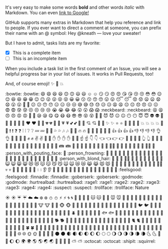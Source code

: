 It's very easy to make some words **bold** and other words *italic* with Markdown. You can even [link to Google!](http://google.com)

GitHub supports many extras in Markdown that help you reference and link to people. If you ever want to direct a comment at someone, you can prefix their name with an @ symbol: Hey @kneath — love your sweater!

But I have to admit, tasks lists are my favorite:

- [x] This is a complete item
- [ ] This is an incomplete item

When you include a task list in the first comment of an Issue, you will see a helpful progress bar in your list of issues. It works in Pull Requests, too!

And, of course emoji! :sparkles: :camel: :boom:

:bowtie: :bowtie:	😄 :smile:	😆 :laughing:
😊 :blush:	😃 :smiley:	☺️ :relaxed:
😏 :smirk:	😍 :heart_eyes:	😘 :kissing_heart:
😚 :kissing_closed_eyes:	😳 :flushed:	😌 :relieved:
😆 :satisfied:	😁 :grin:	😉 :wink:
😜 :stuck_out_tongue_winking_eye:	😝 :stuck_out_tongue_closed_eyes:	😀 :grinning:
😗 :kissing:	😙 :kissing_smiling_eyes:	😛 :stuck_out_tongue:
😴 :sleeping:	😟 :worried:	😦 :frowning:
😧 :anguished:	😮 :open_mouth:	😬 :grimacing:
😕 :confused:	😯 :hushed:	😑 :expressionless:
😒 :unamused:	😅 :sweat_smile:	😓 :sweat:
😥 :disappointed_relieved:	😩 :weary:	😔 :pensive:
😞 :disappointed:	😖 :confounded:	😨 :fearful:
😰 :cold_sweat:	😣 :persevere:	😢 :cry:
😭 :sob:	😂 :joy:	😲 :astonished:
😱 :scream:	:neckbeard: :neckbeard:	😫 :tired_face:
😠 :angry:	😡 :rage:	😤 :triumph:
😪 :sleepy:	😋 :yum:	😷 :mask:
😎 :sunglasses:	😵 :dizzy_face:	👿 :imp:
😈 :smiling_imp:	😐 :neutral_face:	😶 :no_mouth:
😇 :innocent:	👽 :alien:	💛 :yellow_heart:
💙 :blue_heart:	💜 :purple_heart:	❤️ :heart:
💚 :green_heart:	💔 :broken_heart:	💓 :heartbeat:
💗 :heartpulse:	💕 :two_hearts:	💞 :revolving_hearts:
💘 :cupid:	💖 :sparkling_heart:	✨ :sparkles:
⭐️ :star:	🌟 :star2:	💫 :dizzy:
💥 :boom:	💥 :collision:	💢 :anger:
❗️ :exclamation:	❓ :question:	❕ :grey_exclamation:
❔ :grey_question:	💤 :zzz:	💨 :dash:
💦 :sweat_drops:	🎶 :notes:	🎵 :musical_note:
🔥 :fire:	💩 :hankey:	💩 :poop:
💩 :shit:	👍 :+1:	👍 :thumbsup:
👎 :-1:	👎 :thumbsdown:	👌 :ok_hand:
👊 :punch:	👊 :facepunch:	✊ :fist:
✌️ :v:	👋 :wave:	✋ :hand:
✋ :raised_hand:	👐 :open_hands:	☝️ :point_up:
👇 :point_down:	👈 :point_left:	👉 :point_right:
🙌 :raised_hands:	🙏 :pray:	👆 :point_up_2:
👏 :clap:	💪 :muscle:	🤘 :metal:
🖕 :fu:	🚶 :walking:	🏃 :runner:
🏃 :running:	👫 :couple:	👪 :family:
👬 :two_men_holding_hands:	👭 :two_women_holding_hands:	💃 :dancer:
👯 :dancers:	🙆 :ok_woman:	🙅 :no_good:
💁 :information_desk_person:	🙋 :raising_hand:	👰 :bride_with_veil:
🙎 :person_with_pouting_face:	🙍 :person_frowning:	🙇 :bow:
:couplekiss: :couplekiss:	💑 :couple_with_heart:	💆 :massage:
💇 :haircut:	💅 :nail_care:	👦 :boy:
👧 :girl:	👩 :woman:	👨 :man:
👶 :baby:	👵 :older_woman:	👴 :older_man:
👱 :person_with_blond_hair:	👲 :man_with_gua_pi_mao:	👳 :man_with_turban:
👷 :construction_worker:	👮 :cop:	👼 :angel:
👸 :princess:	😺 :smiley_cat:	😸 :smile_cat:
😻 :heart_eyes_cat:	😽 :kissing_cat:	😼 :smirk_cat:
🙀 :scream_cat:	😿 :crying_cat_face:	😹 :joy_cat:
😾 :pouting_cat:	👹 :japanese_ogre:	👺 :japanese_goblin:
🙈 :see_no_evil:	🙉 :hear_no_evil:	🙊 :speak_no_evil:
💂 :guardsman:	💀 :skull:	🐾 :feet:
👄 :lips:	💋 :kiss:	💧 :droplet:
👂 :ear:	👀 :eyes:	👃 :nose:
👅 :tongue:	💌 :love_letter:	👤 :bust_in_silhouette:
👥 :busts_in_silhouette:	💬 :speech_balloon:	💭 :thought_balloon:
:feelsgood: :feelsgood:	:finnadie: :finnadie:	:goberserk: :goberserk:
:godmode: :godmode:	:hurtrealbad: :hurtrealbad:	:rage1: :rage1:
:rage2: :rage2:	:rage3: :rage3:	:rage4: :rage4:
:suspect: :suspect:	:trollface: :trollface:	
Nature

☀️ :sunny:	☔️ :umbrella:	☁️ :cloud:
❄️ :snowflake:	⛄️ :snowman:	⚡️ :zap:
🌀 :cyclone:	🌁 :foggy:	🌊 :ocean:
🐱 :cat:	🐶 :dog:	🐭 :mouse:
🐹 :hamster:	🐰 :rabbit:	🐺 :wolf:
🐸 :frog:	🐯 :tiger:	🐨 :koala:
🐻 :bear:	🐷 :pig:	🐽 :pig_nose:
🐮 :cow:	🐗 :boar:	🐵 :monkey_face:
🐒 :monkey:	🐴 :horse:	🐎 :racehorse:
🐫 :camel:	🐑 :sheep:	🐘 :elephant:
🐼 :panda_face:	🐍 :snake:	🐦 :bird:
🐤 :baby_chick:	🐥 :hatched_chick:	🐣 :hatching_chick:
🐔 :chicken:	🐧 :penguin:	🐢 :turtle:
🐛 :bug:	🐝 :honeybee:	🐜 :ant:
🐞 :beetle:	🐌 :snail:	🐙 :octopus:
🐠 :tropical_fish:	🐟 :fish:	🐳 :whale:
🐋 :whale2:	🐬 :dolphin:	🐄 :cow2:
🐏 :ram:	🐀 :rat:	🐃 :water_buffalo:
🐅 :tiger2:	🐇 :rabbit2:	🐉 :dragon:
🐐 :goat:	🐓 :rooster:	🐕 :dog2:
🐖 :pig2:	🐁 :mouse2:	🐂 :ox:
🐲 :dragon_face:	🐡 :blowfish:	🐊 :crocodile:
🐪 :dromedary_camel:	🐆 :leopard:	🐈 :cat2:
🐩 :poodle:	🐾 :paw_prints:	💐 :bouquet:
🌸 :cherry_blossom:	🌷 :tulip:	🍀 :four_leaf_clover:
🌹 :rose:	🌻 :sunflower:	🌺 :hibiscus:
🍁 :maple_leaf:	🍃 :leaves:	🍂 :fallen_leaf:
🌿 :herb:	🍄 :mushroom:	🌵 :cactus:
🌴 :palm_tree:	🌲 :evergreen_tree:	🌳 :deciduous_tree:
🌰 :chestnut:	🌱 :seedling:	🌼 :blossom:
🌾 :ear_of_rice:	🐚 :shell:	🌐 :globe_with_meridians:
🌞 :sun_with_face:	🌝 :full_moon_with_face:	🌚 :new_moon_with_face:
🌑 :new_moon:	🌒 :waxing_crescent_moon:	🌓 :first_quarter_moon:
🌔 :waxing_gibbous_moon:	🌕 :full_moon:	🌖 :waning_gibbous_moon:
🌗 :last_quarter_moon:	🌘 :waning_crescent_moon:	🌜 :last_quarter_moon_with_face:
🌛 :first_quarter_moon_with_face:	🌔 :moon:	🌍 :earth_africa:
🌎 :earth_americas:	🌏 :earth_asia:	🌋 :volcano:
🌌 :milky_way:	⛅️ :partly_sunny:	:octocat: :octocat:
:shipit: :squirrel:		
